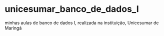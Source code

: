 # unicesumar_banco_de_dados_I
minhas aulas de banco de dados I, realizada na instituição, Unicesumar de Maringá
